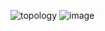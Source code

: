 ![topology](https://github.com/user-attachments/assets/81a52408-3f1e-448e-933d-25f8292830b9)
![image](https://github.com/user-attachments/assets/ef7b1312-67be-418c-bfc9-8c76d5f414a4)
